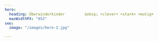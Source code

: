 ```yaml
---
hero:
  heading: Überwinderkinder         &nbsp; +clever+ +stark+ +mutig+
  maxWidthPX: "652"
seo:
  image: "/images/hero-2.jpg"

---
```

